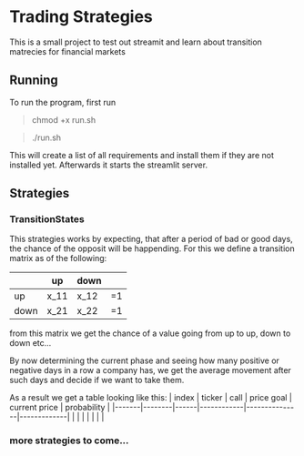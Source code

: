 # Trading Strategies

This is a small project to test out streamit and learn about transition matrecies for financial markets

## Running
 
To run the program, first run

> chmod +x run.sh

> ./run.sh

This will create a list of all requirements and install them if they are not installed yet.
Afterwards it starts the streamlit server.

## Strategies

### TransitionStates

This strategies works by expecting, that after a period of bad or good days, the chance
of the opposit will be happending. For this we define a transition matrix as of the following:

|      | up | down |    |   
|------|----|------|----|
| up   |x_11| x_12 | =1 |   
| down |x_21| x_22 | =1 |   

from this matrix we get the chance of a value going from up to up, down to down etc...

By now determining the current phase and seeing how many positive or negative days in a row a company has, we  get the average movement after such days and decide if we want to take them.

As a result we get a table looking like this:
| index | ticker | call | price goal | current price | probability |
|-------|--------|------|------------|---------------|-------------|
|       |        |      |            |               |             |


### more strategies to come...